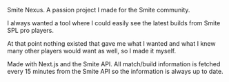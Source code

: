 Smite Nexus. A passion project I made for the Smite community. 

I always wanted a tool where I could easily see the latest builds from Smite SPL pro players. 

At that point nothing existed that gave me what I wanted and what I knew many other players would want as well, so I made it myself. 

Made with Next.js and the Smite API. All match/build information is fetched every 15 minutes from the Smite API so the information is always up to date. 


